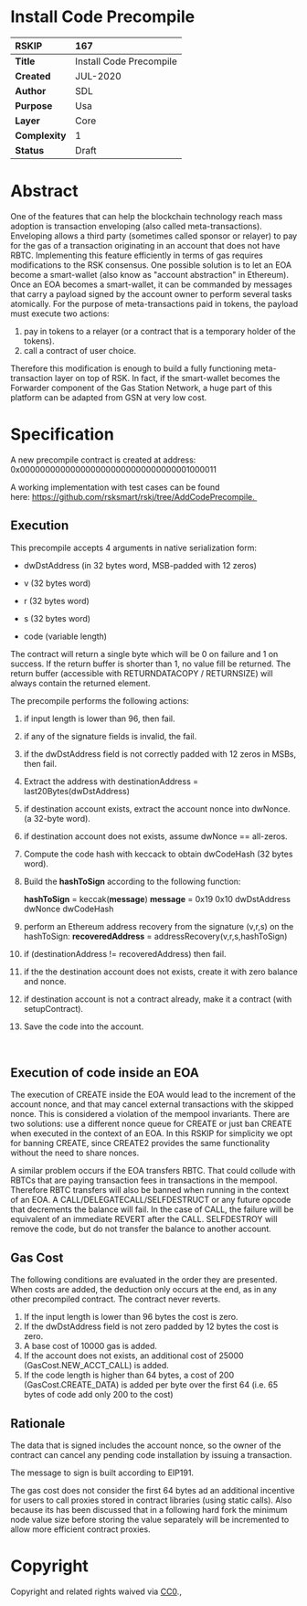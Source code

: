 # Install Code Precompile


|RSKIP          | 167 |
| :------------ |:-------------|
|**Title**      |Install Code Precompile|
|**Created**    |JUL-2020 |
|**Author**     |SDL |
|**Purpose**    |Usa |
|**Layer**      |Core |
|**Complexity** |1 |
|**Status**     |Draft |


# **Abstract**

One of the features that can help the blockchain technology reach mass adoption is transaction enveloping (also called meta-transactions). Enveloping allows a third party (sometimes called sponsor or relayer) to pay for the gas of a transaction originating in an account that does not have RBTC.  Implementing this feature efficiently in terms of gas requires modifications to the RSK consensus. One possible solution is to let an EOA become a smart-wallet (also know as "account abstraction" in Ethereum). Once an EOA becomes a smart-wallet, it can be commanded by messages that carry a payload signed by the account owner to perform several tasks atomically. For the purpose of meta-transactions paid in tokens,  the payload must execute two actions:

1. pay in tokens to a relayer (or a contract that is a temporary holder of the tokens).
2. call a contract of user choice. 

Therefore this modification is enough to build a fully functioning meta-transaction layer on top of RSK. In fact, if the smart-wallet becomes the Forwarder component of the Gas Station Network, a huge part of this platform can be adapted from GSN at very low cost. 

# **Specification**

A new precompile contract is created at address: 0x0000000000000000000000000000000001000011

A working implementation with test cases can be found here: https://github.com/rsksmart/rskj/tree/AddCodePrecompile. 

## Execution

This precompile accepts 4 arguments in native serialization form: 

* dwDstAddress (in 32 bytes word,  MSB-padded with 12 zeros)

* v (32 bytes word)

* r (32 bytes word)

* s (32 bytes word)

* code (variable length)

  

The contract will return a single byte which will be 0 on failure and 1 on success. If the return buffer is shorter than 1, no value fill be returned.  The return buffer (accessible with RETURNDATACOPY / RETURNSIZE) will always contain the returned element.

The precompile performs the following actions:

1. if input length is lower than 96, then fail.

2. if any of the signature fields is invalid, the fail.

3. if the dwDstAddress field is not correctly padded with 12 zeros in MSBs, then fail.

4. Extract the address with destinationAddress = last20Bytes(dwDstAddress)

5. if destination account exists, extract the account nonce into dwNonce. (a 32-byte word).

6. if destination account does not exists, assume dwNonce == all-zeros.

7. Compute the code hash with keccack to obtain dwCodeHash (32 bytes word).

8. Build the **hashToSign** according to the following function:

   **hashToSign** = keccak(**message**)
   **message** =  0x19 0x10 dwDstAddress dwNonce dwCodeHash

9. perform an Ethereum address recovery from the signature (v,r,s) on the hashToSign:
   **recoveredAddress** = addressRecovery(v,r,s,hashToSign)

10. if (destinationAddress != recoveredAddress) then fail.

11. if the the destination account does not exists, create it with zero balance and nonce.

12. if destination account is not a contract already, make it a contract (with setupContract).

13. Save the code into the account.

  ​    

## Execution of code inside an EOA

The execution of CREATE inside the EOA would lead to the increment of the account nonce, and that may cancel external transactions with the skipped nonce. This is considered a violation of the mempool invariants. There are two solutions: use a different nonce queue for CREATE or just ban CREATE when executed in the context of an EOA. In this RSKIP for simplicity we opt for banning CREATE, since CREATE2 provides the same functionality without the need to share nonces.

A similar problem occurs if the EOA transfers RBTC. That could collude with RBTCs that are paying transaction fees in transactions in the mempool. Therefore RBTC transfers will also be banned when running in the context of an EOA. A CALL/DELEGATECALL/SELFDESTRUCT or any future opcode that decrements the balance will fail. In the case of CALL, the failure will be equivalent of an immediate REVERT after the CALL. SELFDESTROY will remove the code, but do not transfer the balance to another account.

## Gas Cost

The following conditions are evaluated in the order they are presented. When costs are added, the deduction only occurs at the end, as in any other precompiled contract. The contract never reverts. 

1. If the input length is lower than 96 bytes the cost is zero.
2. If the dwDstAddress field is not zero padded by 12 bytes the cost is zero.
3. A base cost of 10000 gas is added.
4. If the account does not exists, an additional cost of 25000 (GasCost.NEW_ACCT_CALL) is added.
5. If the code length is higher than 64 bytes, a cost of 200 (GasCost.CREATE_DATA) is added per byte over the first 64 (i.e. 65 bytes of code add only 200 to the cost)



## Rationale

The data that is signed includes the account nonce, so the owner of the contract can cancel any pending code installation by issuing a transaction.

The message to sign is built according to EIP191.

The gas cost does not consider the first 64 bytes ad an additional incentive for users to call proxies stored in contract libraries (using static calls). Also because its has been discussed that in a following hard fork the minimum node value size before storing the value separately will be incremented to allow more efficient contract proxies.

# **Copyright**

Copyright and related rights waived via [CC0](https://creativecommons.org/publicdomain/zero/1.0/).,

 
